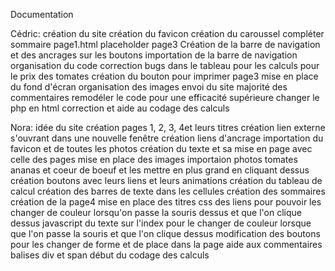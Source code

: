 Documentation

Cédric:
  création du site
  création du favicon
  création du caroussel 
  compléter sommaire page1.html
  placeholder page3
  Création de la barre de navigation et des ancrages sur les boutons
  importation de la barre de navigation
  organisation du code
  correction bugs dans le tableau pour les calculs pour le prix des tomates
  création du bouton pour imprimer page3
  mise en place du fond d'écran
  organisation des images
  envoi du site
  majorité des commentaires
  remodéler le code pour une efficacité supérieure 
  changer le php en html
  correction et aide au codage des calculs




Nora:
  idée du site
  création pages 1, 2, 3, 4et leurs titres
  création lien externe s'ouvrant dans une nouvelle fenêtre 
  création liens d'ancrage
  importation du favicon et de toutes les photos
  création du texte et sa mise en page avec celle des pages 
  mise en place des images
  importaion photos tomates ananas et coeur de boeuf et les mettre en plus grand en cliquant dessus
  création boutons avec leurs liens et leurs animations
  création du tableau de calcul
  création des barres de texte dans les cellules
  création des sommaires
  création de la page4
  mise en place des titres 
  css des liens pour pouvoir les changer de couleur lorsqu'on passe la souris dessus et que l'on clique dessus
  javascript du texte sur l'index pour le changer de couleur lorsque que l'on passe la souris et que l'on clique dessus
  modification des boutons pour les changer de forme et de place dans la page
  aide aux commentaires
  balises div et span
  début du codage des calculs
